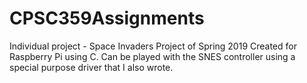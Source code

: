 # CPSC359Assignments
Individual project - Space Invaders
Project of Spring 2019
Created for Raspberry Pi using C. Can be played with the SNES controller using a special purpose driver that I also wrote.
